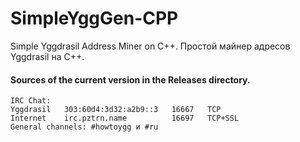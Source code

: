 # SimpleYggGen-CPP

Simple Yggdrasil Address Miner on C++. Простой майнер адресов Yggdrasil на C++. 


#### Sources of the current version in the Releases directory.

```
IRC Chat:
Yggdrasil   303:60d4:3d32:a2b9::3   16667   TCP
Internet    irc.pztrn.name          16697   TCP+SSL
General channels: #howtoygg и #ru
```